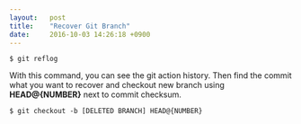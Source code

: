 ```yaml
---
layout:   post
title:    "Recover Git Branch"
date:     2016-10-03 14:26:18 +0900
---
```


```console
$ git reflog
```

With this command, you can see the git action history. Then find the commit what you want to recover and checkout new branch using **HEAD@{NUMBER}** next to commit checksum.

```console
$ git checkout -b [DELETED BRANCH] HEAD@{NUMBER}
```
